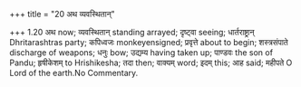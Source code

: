 +++
title = "20 अथ व्यवस्थितान्"

+++
1.20 अथ now; व्यवस्थितान् standing arrayed; दृष्ट्वा seeing;
धार्तराष्ट्रान् Dhritarashtras party; कपिध्वजः monkeyensigned; प्रवृत्ते
about to begin; शस्त्रसंपाते discharge of weapons; धनुः bow; उद्यम्य
having taken up; पाण्डवः the son of Pandu; हृषीकेशम् to Hrishikesha; तदा
then; वाक्यम् word; इदम् this; आह said; महीपते O Lord of the earth.No
Commentary.
